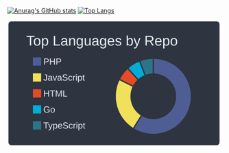[![Anurag's GitHub stats](https://github-readme-stats.vercel.app/api?username=t-aburasoba)](https://github.com/anuraghazra/github-readme-stats)
[![Top Langs](https://github-readme-stats.vercel.app/api/top-langs/?username=t-aburasoba)](https://github.com/anuraghazra/github-readme-stats)


[![](https://raw.githubusercontent.com/t-aburasoba/t-aburasoba/main/profile-summary-card-output/nord_dark/1-repos-per-language.svg)](https://github.com/vn7n24fzkq/github-profile-summary-cards)
